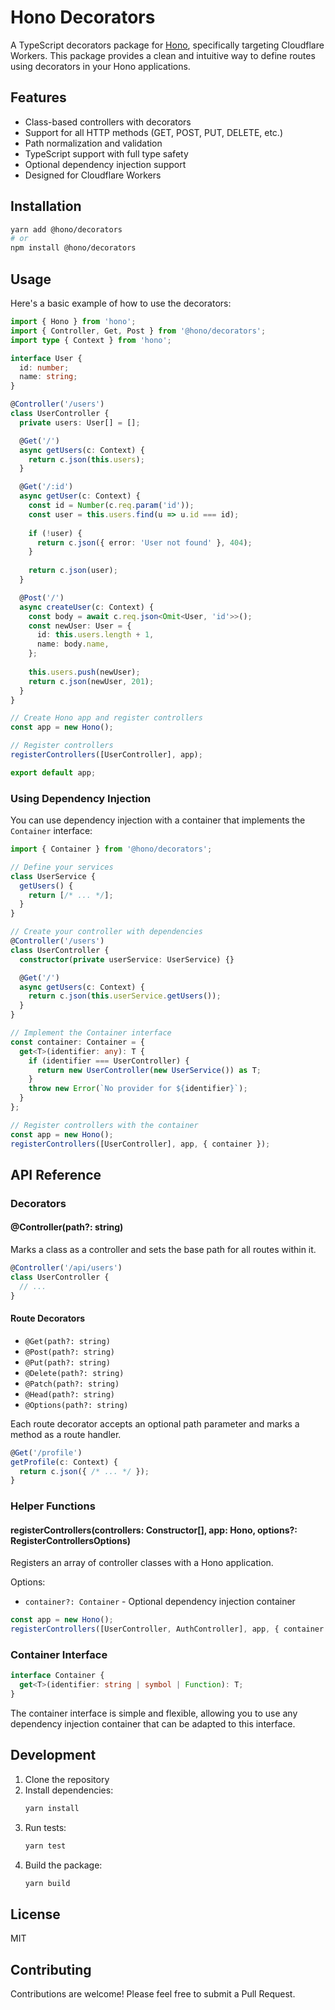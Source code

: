 # Hono Decorators

A TypeScript decorators package for [Hono](https://hono.dev/), specifically targeting Cloudflare Workers. This package provides a clean and intuitive way to define routes using decorators in your Hono applications.

## Features

- Class-based controllers with decorators
- Support for all HTTP methods (GET, POST, PUT, DELETE, etc.)
- Path normalization and validation
- TypeScript support with full type safety
- Optional dependency injection support
- Designed for Cloudflare Workers

## Installation

```bash
yarn add @hono/decorators
# or
npm install @hono/decorators
```

## Usage

Here's a basic example of how to use the decorators:

```typescript
import { Hono } from 'hono';
import { Controller, Get, Post } from '@hono/decorators';
import type { Context } from 'hono';

interface User {
  id: number;
  name: string;
}

@Controller('/users')
class UserController {
  private users: User[] = [];

  @Get('/')
  async getUsers(c: Context) {
    return c.json(this.users);
  }

  @Get('/:id')
  async getUser(c: Context) {
    const id = Number(c.req.param('id'));
    const user = this.users.find(u => u.id === id);
    
    if (!user) {
      return c.json({ error: 'User not found' }, 404);
    }
    
    return c.json(user);
  }

  @Post('/')
  async createUser(c: Context) {
    const body = await c.req.json<Omit<User, 'id'>>();
    const newUser: User = {
      id: this.users.length + 1,
      name: body.name,
    };
    
    this.users.push(newUser);
    return c.json(newUser, 201);
  }
}

// Create Hono app and register controllers
const app = new Hono();

// Register controllers
registerControllers([UserController], app);

export default app;
```

### Using Dependency Injection

You can use dependency injection with a container that implements the `Container` interface:

```typescript
import { Container } from '@hono/decorators';

// Define your services
class UserService {
  getUsers() {
    return [/* ... */];
  }
}

// Create your controller with dependencies
@Controller('/users')
class UserController {
  constructor(private userService: UserService) {}

  @Get('/')
  async getUsers(c: Context) {
    return c.json(this.userService.getUsers());
  }
}

// Implement the Container interface
const container: Container = {
  get<T>(identifier: any): T {
    if (identifier === UserController) {
      return new UserController(new UserService()) as T;
    }
    throw new Error(`No provider for ${identifier}`);
  }
};

// Register controllers with the container
const app = new Hono();
registerControllers([UserController], app, { container });
```

## API Reference

### Decorators

#### @Controller(path?: string)
Marks a class as a controller and sets the base path for all routes within it.

```typescript
@Controller('/api/users')
class UserController {
  // ...
}
```

#### Route Decorators
- `@Get(path?: string)`
- `@Post(path?: string)`
- `@Put(path?: string)`
- `@Delete(path?: string)`
- `@Patch(path?: string)`
- `@Head(path?: string)`
- `@Options(path?: string)`

Each route decorator accepts an optional path parameter and marks a method as a route handler.

```typescript
@Get('/profile')
getProfile(c: Context) {
  return c.json({ /* ... */ });
}
```

### Helper Functions

#### registerControllers(controllers: Constructor[], app: Hono, options?: RegisterControllersOptions)
Registers an array of controller classes with a Hono application.

Options:
- `container?: Container` - Optional dependency injection container

```typescript
const app = new Hono();
registerControllers([UserController, AuthController], app, { container });
```

### Container Interface

```typescript
interface Container {
  get<T>(identifier: string | symbol | Function): T;
}
```

The container interface is simple and flexible, allowing you to use any dependency injection container that can be adapted to this interface.

## Development

1. Clone the repository
2. Install dependencies:
   ```bash
   yarn install
   ```
3. Run tests:
   ```bash
   yarn test
   ```
4. Build the package:
   ```bash
   yarn build
   ```

## License

MIT

## Contributing

Contributions are welcome! Please feel free to submit a Pull Request. 